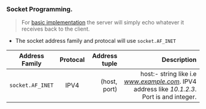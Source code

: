 ### Socket Programming.

> For [basic implementation](https://github.com/blac-siren/Build_X/tree/master/sockets/basic) the server will simply echo whatever it receives back to the client.
- The socket address family and protocal will use `socket.AF_INET`

| Address Family  | Protocal      | Address tuple | Description |
| ----------------|:-------------:| -------------:| -----------:|
| `socket.AF_INET`| IPV4          | (host, port)  | host:- string like i.e *www.example.com*. IPV4 address like *10.1.2.3*. Port is and integer.
